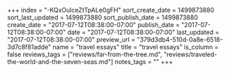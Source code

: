 +++
index = "-KQxOulceZtTpALe0gFH"
sort_create_date = 1499873880
sort_last_updated = 1499873880
sort_publish_date = 1499873880
create_date = "2017-07-12T08:38:00-07:00"
publish_date = "2017-07-12T08:38:00-07:00"
date = "2017-07-12T08:38:00-07:00"
last_updated = "2017-07-12T08:38:00-07:00"
preview_url = "379d3db4-510d-0a8e-6518-3d7c8f81adde"
name = "travel essays"
title = "travel essays"
is_column = false
reviews_tags = ["reviews/far-from-the-tree.md", "reviews/traveled-the-world-and-the-seven-seas.md"]
notes_tags = ""
+++


